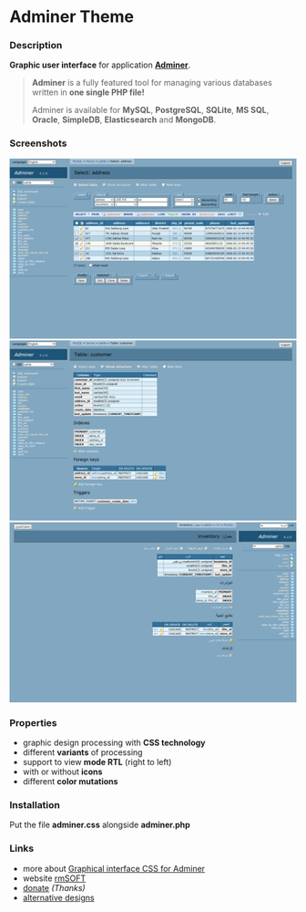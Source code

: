Adminer Theme
=============

### Description

**Graphic user interface** for application **[Adminer][1]**.

> **Adminer** is a fully featured tool for managing various databases written in **one single PHP file!**
>
> Adminer is available for **MySQL**, **PostgreSQL**, **SQLite**, **MS SQL**, **Oracle**, **SimpleDB**, **Elasticsearch** and **MongoDB**.


### Screenshots

<img src="https://raw.githubusercontent.com/mesaros/adminer-theme-rmsoft/master/screenshots/adminer-theme-01.png" width="560px" />

<img src="https://raw.githubusercontent.com/mesaros/adminer-theme-rmsoft/master/screenshots/adminer-theme-02.png" width="560px" />

<img src="https://raw.githubusercontent.com/mesaros/adminer-theme-rmsoft/master/screenshots/adminer-theme-03.png" width="560px" />


### Properties

- graphic design processing with **CSS technology** 
- different **variants** of processing 
- support to view **mode RTL** (right to left) 
- with or without **icons** 
- different **color mutations**


### Installation

Put the file **adminer.css** alongside **adminer.php**


### Links

- more about [Graphical interface CSS for Adminer][2]
- website [rmSOFT][3]
- [donate][4] *(Thanks)*
- [alternative designs][5]


[1]: http://www.adminer.org/
[2]: http://www.rmsoft.sk/index.php/en/portfolio/programming-work/web-services/theme-for-adminer
[3]: http://www.rmsoft.sk
[4]: http://www.rmsoft.sk/virtual-gallery/start/index.php?key_vg=krmp&img_last=2&f_way=/mesaros/adminer-theme-rmsoft/master/screenshots/&f_mask=theme-for-adminer_f&f_mask_ext=png&langua=en
[5]: http://www.adminer.org/en/#extras
